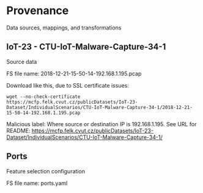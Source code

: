 # Provenance
Data sources, mappings, and transformations


## IoT-23 - CTU-IoT-Malware-Capture-34-1
Source data

FS file name: 2018-12-21-15-50-14-192.168.1.195.pcap

Download like this, due to SSL certificate issues:
```
wget --no-check-certificate https://mcfp.felk.cvut.cz/publicDatasets/IoT-23-Dataset/IndividualScenarios/CTU-IoT-Malware-Capture-34-1/2018-12-21-15-50-14-192.168.1.195.pcap
```

Malicious label: Where source or destination IP is 192.168.1.195.
See URL for README:
https://mcfp.felk.cvut.cz/publicDatasets/IoT-23-Dataset/IndividualScenarios/CTU-IoT-Malware-Capture-34-1/


## Ports
Feature selection configuration

FS file name: ports.yaml

